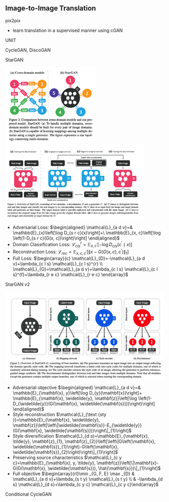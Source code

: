 ## Image-to-Image Translation

pix2pix

* learn translation in a supervised manner using cGAN

UNIT

CycleGAN, DiscoGAN

StarGAN

<img src="../material/屏幕快照 2021-02-03 20.55.49.png" alt="屏幕快照 2021-02-03 20.55.49" style="zoom: 67%;" /><img src="../material/屏幕快照 2021-02-03 22.20.15.png" alt="屏幕快照 2021-02-03 22.20.15" style="zoom:50%;" />

* Adversarial Loss:    $\begin{aligned}
  \mathcal{L}_{a d v}=& \mathbb{E}_{x}\left[\log D_{s r c}(x)\right]+\
  \mathbb{E}_{x, c}\left[\log \left(1-D_{s r c}(G(x, c))\right)\right]
  \end{aligned}$
* Domain Classification Loss: $\mathcal{L}_{c l s}^{r}=\mathbb{E}_{x, c^{\prime}}\left[-\log D_{c l s}\left(c^{\prime} \mid x\right)\right]$
* Reconstruction Loss:  $\mathcal{L}_{r e c}=\mathbb{E}_{x, c, c^{\prime}}\left[\left\|x-G\left(G(x, c), c^{\prime}\right)\right\|_{1}\right]$
* Full Loss: $\begin{array}{c}
  \mathcal{L}_{D}=-\mathcal{L}_{a d v}+\lambda_{c l s} \mathcal{L}_{c l s}^{r} \\
  \mathcal{L}_{G}=\mathcal{L}_{a d v}+\lambda_{c l s} \mathcal{L}_{c l s}^{f}+\lambda_{r e c} \mathcal{L}_{r e c}
  \end{array}$



StarGAN v2



<img src="../material/屏幕快照 2021-02-03 22.20.28.png" alt="屏幕快照 2021-02-03 22.20.28" style="zoom:50%;" />

* Adversarial objective $\begin{aligned} \mathcal{L}_{a d v}=& \mathbb{E}_{\mathbf{x}, y}\left[\log D_{y}(\mathbf{x})\right]+  \mathbb{E}_{\mathbf{x}, \widetilde{y}, \mathbf{z}}\left[\log \left(1-D_{\widetilde{y}}(G(\mathbf{x}, \widetilde{\mathbf{s}}))\right)\right] \end{aligned}$
* Style reconstruction  $\mathcal{L}_{\text {sty }}=\mathbb{E}_{\mathbf{x}, \widetilde{y}, \mathbf{z}}\left[\left\|\widetilde{\mathbf{s}}-E_{\widetilde{y}}(G(\mathbf{x}, \widetilde{\mathbf{s}}))\right\|_{1}\right]$
* Style diversification $\mathcal{L}_{d s}=\mathbb{E}_{\mathbf{x}, \tilde{y}, \mathbf{z}_{1}, \mathbf{z}_{2}}\left[\left\|G\left(\mathbf{x}, \widetilde{\mathbf{s}}_{1}\right)-G\left(\mathbf{x}, \widetilde{\mathbf{s}}_{2}\right)\right\|_{1}\right]$
* Preserving source characteristics $\mathcal{L}_{c y c}=\mathbb{E}_{\mathbf{x}, y, \tilde{y}, \mathbf{z}}\left[\|\mathbf{x}-G(G(\mathbf{x}, \widetilde{\mathbf{s}}), \hat{\mathbf{s}})\|_{1}\right]$
* Full objective $\begin{array}{rl}\min _{G, F, E} \max _{D} & \mathcal{L}_{a d v}+\lambda_{s t y} \mathcal{L}_{s t y} \\ & -\lambda_{d s} \mathcal{L}_{d s}+\lambda_{c y c} \mathcal{L}_{c y c}\end{array}$







Conditional CycleGAN

